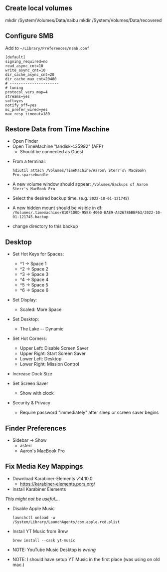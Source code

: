 ## Create local volumes

mkdir /System/Volumes/Data/naibu
mkdir /System/Volumes/Data/recovered


## Configure SMB

Add to `~/Library/Preferences/nsmb.conf`

```
[default]
signing_required=no
read_async_cnt=10
write_async_cnt=10
dir_cache_async_cnt=20
dir_cache_max_cnt=20480
# ----------------------
# tuning
protocol_vers_map=4
streams=yes
soft=yes
notify_off=yes
mc_prefer_wired=yes
max_resp_timeout=180
```


## Restore Data from Time Machine

  * Open Finder
  * Open TimeMachine "landisk-c35992" (AFP) 
    * Should be connected as Guest
<!--   * Connect to Server: `smb://landisk-c35992/TimeMachine`
  * Accept connection attempt and connect as "Guest"
 -->
 
  * From a terminal:
    ```
    hdiutil attach /Volumes/TimeMachine/Aaron\ Sterr’s\ MacBook\ Pro.sparsebundle
    ```

<!--   * In Finder
  * Open /Volumes/TimeMachine
  * Open `Aaron Sterr's MacBook Pro.sparsebundle` 
 -->
  * A new volume window should appear:
    `/Volumes/Backups of Aaron Sterr's MacBook Pro`
  * Select the desired backup time. (e.g. `2022-10-01-121745`)

  * A new hidden mount should be visible in df:
    `/Volumes/.timemachine/810F1D0D-95E8-4060-BAE9-A426786BBF63/2022-10-01-121745.backup`

  * change directory to this backup
   




## Desktop

  * Set Hot Keys for Spaces:
    * ^1 -> Space 1
    * ^2 -> Space 2
    * ^3 -> Space 3
    * ^4 -> Space 4
    * ^5 -> Space 5
    * ^6 -> Space 6
    
  * Set Display:
    * Scaled: More Space

  * Set Desktop:
    * The Lake -- Dynamic

  * Set Hot Corners:
    * Upper Left: Disable Screen Saver
    * Upper Right: Start Screen Saver
    * Lower Left: Desktop
    * Lower Right: Mission Control

  * Increase Dock Size

  * Set Screen Saver
    * Show with clock

  * Security & Privacy
    * Require password "immediately" after sleep or screen saver begins

## Finder Preferences

  * Sidebar -> Show
    * asterr
    * Aaron's MacBook Pro
    
## Fix Media Key Mappings

  * Download Karabiner-Elements v14.10.0
    * https://karabiner-elements.pqrs.org/
  * Install Karabiner Elements

_This might not be useful...._

  * Disable Apple Music
    ```
    launchctl unload -w /System/Library/LaunchAgents/com.apple.rcd.plist
    ```

  * Install YT Music from Brew
    ```
    brew install --cask yt-music
    
  * NOTE: YouTube Music Desktop is *wrong*
  * NOTE: I should have setup YT Music in the first place (was using on old mac.)
  

    ```
